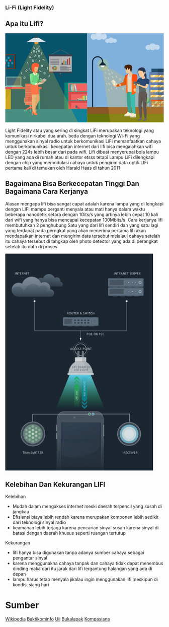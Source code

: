 ### Li-Fi (Light Fidelity)

## Apa itu Lifi?

![Li-Fi](lifi.jpg)

Light Fidelity atau yang sering di singkat LiFi merupakan teknologi yang komunikasi nirkabel dua arah. beda dengan teknologi Wi-Fi yang menggunakan sinyal radio untuk berkomunikasi LiFi memanfaatkan cahaya untuk berkomunikasi. kecepatan internet dari lifi bisa mengalahkan wifi dengan 224s lebih besar dari pada wifi. Lifi dibuat menyerupai bola lampu LED yang ada di rumah atau di kantor etsss tetapi Lampu LiFi dilengkapi dengan chip yang memodulasi cahaya untuk pengirim data optik.LIFi pertama kali di temukan oleh Harald Haas di tahun 2011

## Bagaimana Bisa Berkecepatan Tinggi Dan Bagaimana Cara Kerjanya
Alasan mengapa lifi bisa sangat capat adalah karena lampu yang di lengkapi dengan LIFI mampu berganti menyala atau mati hanya dalam waktu beberapa nanodetik setara dengan 1Gits/s yang artinya lebih cepat 10 kali dari wifi yang hanya bisa mencapai kecepatan 100Mbits/s. Cara kerjanya lifi membutuhkan 2 penghubung Satu yang dari lifi sendiri dan yang satu lagi yang terdapat pada perngkat yang akan menerima pertama lifi akan mendapatkan internet dan mengirim data tersebut melalaui cahaya setelah itu cahaya tersebut di tangkap oleh photo detector yang ada di perangkat setelah itu data di proses 

![CaraKErja](Carakerja.png)

## Kelebihan Dan Kekurangan LIFI
Kelebihan
  - Mudah dalam mengakses internet meski daerah terpencil yang susah di jangkau
  - Efisiensi biaya lebih rendah karena merupakan komponen lebih sedikit dari teknologi sinyal radio
  - keamanan lebih terjaga karena pencarian sinyal susah karena sinyal di batasi dengan daerah khusus seperti ruangan tertutup
  
 Kekurangan 
  - lifi hanya bisa digunakan tanpa adanya sumber cahaya sebagai pengantar sinyal
  - karena menggunakna cahaya tanpak dan cahaya tidak dapat menembus dinding maka dari itu jarak dari lifi tergantung halangan yang ada di depan 
  - lampu harus tetap menyala jikalau ingin menggunakan lifi  meskipun di kondisi siang hari 
  
  
  
 # Sumber
 
  [Wikipedia](https://id.wikipedia.org/wiki/Li-Fi)
  [Baktikominfo](https://www.baktikominfo.id/id/informasi/pengetahuan/mengenal_li-fi_teknologi_pengganti_wi-fi_di_masa_depan-708)
  [Uii](https://ee.uii.ac.id/2020/06/01/mengenal-teknologi-li-fi-light-fidelity/)
  [Bukalapak](https://review.bukalapak.com/techno/mengenal-lifi-jaringan-internet-nirkabel-berbasis-cahaya-51186)
  [Kompasiana](https://www.kompasiana.com/ahmad62757/5d9e7ceb097f3655ac4da712/teknologi-li-fi-memiliki-kecepatan-internet-lebih-tinggi-dari-wi-fi)
